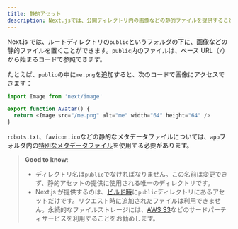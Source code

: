 ```yaml
---
title: 静的アセット
description: Next.jsでは、公開ディレクトリ内の画像などの静的ファイルを提供することができます。こちらでその動作方法を学ぶことができます。
---
```


Next.js では、ルートディレクトリの`public`というフォルダの下に、画像などの静的ファイルを置くことができます。`public`内のファイルは、ベース URL（`/`）から始まるコードで参照できます。

たとえば、`public`の中に`me.png`を追加すると、次のコードで画像にアクセスできます：

```js title="Avatar.js"
import Image from 'next/image'

export function Avatar() {
  return <Image src="/me.png" alt="me" width="64" height="64" />
}
```

`robots.txt`、`favicon.ico`などの静的なメタデータファイルについては、`app`フォルダ内の[特別なメタデータファイル](/docs/app-router/api-reference/file-conventions/metadata)を使用する必要があります。

> **Good to know**:
>
> - ディレクトリ名は`public`でなければなりません。この名前は変更できず、静的アセットの提供に使用される唯一のディレクトリです。
> - Next.js が提供するのは、[ビルド時](/docs/app-router/api-reference/next-cli#build)に`public`ディレクトリにあるアセットだけです。リクエスト時に追加されたファイルは利用できません。永続的なファイルストレージには、[AWS S3](https://aws.amazon.com/s3/)などのサードパーティサービスを利用することをお勧めします。
